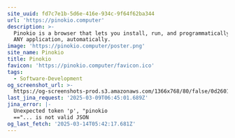 ```yaml
---
site_uuid: fd7c7e1b-5d6e-416e-934c-9f64f62ba344
url: 'https://pinokio.computer'
description: >-
  Pinokio is a browser that lets you install, run, and programmatically control
  ANY application, automatically.
image: 'https://pinokio.computer/poster.png'
site_name: Pinokio
title: Pinokio
favicon: 'https://pinokio.computer/favicon.ico'
tags:
  - Software-Development
og_screenshot_url: >-
  https://og-screenshots-prod.s3.amazonaws.com/1366x768/80/false/0d26013b4c18046086c8d7dc7c959f72fa1c4cbbf8804879f267ce27c8c61de8.jpeg
last_jina_request: '2025-03-09T06:45:01.689Z'
jina_error: |-
  Unexpected token 'p', "pinokio
  =="... is not valid JSON
og_last_fetch: '2025-03-14T05:42:17.681Z'
---
```


